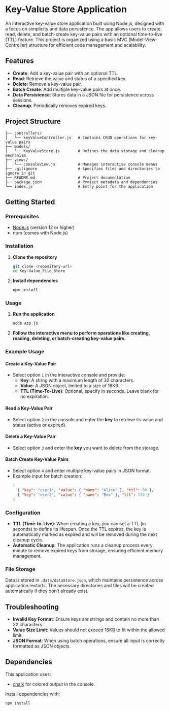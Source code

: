 # Key-Value Store Application

An interactive key-value store application built using Node.js, designed with a focus on simplicity and data persistence. The app allows users to create, read, delete, and batch-create key-value pairs with an optional time-to-live (TTL) feature. This project is organized using a basic MVC (Model-View-Controller) structure for efficient code management and scalability.

## Features

- **Create**: Add a key-value pair with an optional TTL.
- **Read**: Retrieve the value and status of a specified key.
- **Delete**: Remove a key-value pair.
- **Batch Create**: Add multiple key-value pairs at once.
- **Data Persistence**: Stores data in a JSON file for persistence across sessions.
- **Cleanup**: Periodically removes expired keys.

## Project Structure

```plaintext
├── controllers/
│   └── keyValueController.js   # Contains CRUD operations for key-value pairs
├── models/
│   └── KeyValueStore.js        # Defines the data storage and cleanup mechanism
├── views/
│   └── consoleView.js          # Manages interactive console menus
├── .gitignore                  # Specifies files and directories to ignore in git
├── README.md                   # Project documentation
├── package.json                # Project metadata and dependencies
└── index.js                    # Entry point for the application
```

## Getting Started

### Prerequisites

- [Node.js](https://nodejs.org/) (version 12 or higher)
- npm (comes with Node.js)

### Installation

1. **Clone the repository**
   ```bash
   git clone <repository-url>
   cd Key-Value_File_Store
    ```

2. **Install dependencies**
   ```bash  
   npm install
   ```      

### Usage
1. **Run the application**
   ```bash  
   node app.js
   ```    
2. **Follow the interactive menu to perform operations like creating, reading, deleting, or batch-creating key-value pairs.**


### Example Usage

#### Create a Key-Value Pair
- Select option `1` in the interactive console and provide:
  - **Key**: A string with a maximum length of 32 characters.
  - **Value**: A JSON object, limited to a size of 16KB.
  - **TTL (Time-To-Live)**: Optional, specify in seconds. Leave blank for no expiration.

#### Read a Key-Value Pair
- Select option `2` in the console and enter the **key** to retrieve its value and status (active or expired).

#### Delete a Key-Value Pair
- Select option `3` and enter the **key** you want to delete from the storage.


#### Batch Create Key-Value Pairs
- Select option `4` and enter multiple key-value pairs in JSON format. 
- Example input for batch creation:
  ```json
  [
    { "key": "user1", "value": { "name": "Alice" }, "ttl": 60 },
    { "key": "user2", "value": { "name": "Bob" }, "ttl": 120 }
  ]
  ```

### Configuration

- **TTL (Time-to-Live)**: When creating a key, you can set a TTL (in seconds) to define its lifespan. Once the TTL expires, the key is automatically marked as expired and will be removed during the next cleanup cycle.
- **Automatic Cleanup**: The application runs a cleanup process every minute to remove expired keys from storage, ensuring efficient memory management.

### File Storage

Data is stored in `.data/dataStore.json`, which maintains persistence across application restarts. The necessary directories and files will be created automatically if they don’t already exist.

## Troubleshooting

- **Invalid Key Format**: Ensure keys are strings and contain no more than 32 characters.
- **Value Size Limit**: Values should not exceed 16KB to fit within the allowed limit.
- **JSON Format**: When using batch operations, ensure all input is correctly formatted as JSON objects.

## Dependencies

This application uses:
- [chalk](https://www.npmjs.com/package/chalk) for colored output in the console.

Install dependencies with:
```bash
npm install
```